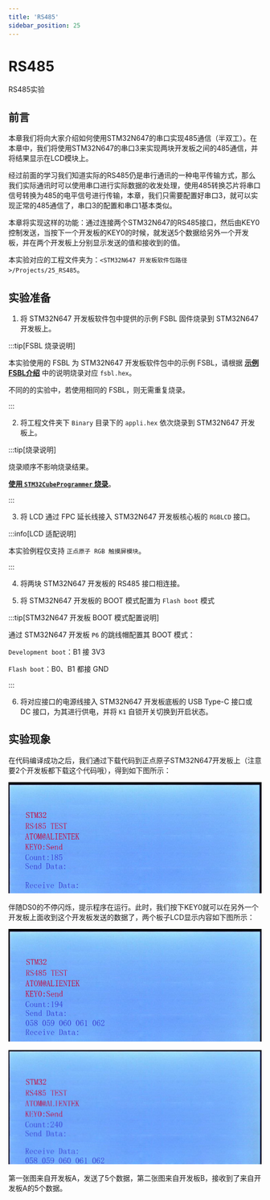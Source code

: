 ```yaml
---
title: 'RS485'
sidebar_position: 25
---
```


# RS485

RS485实验

## 前言

本章我们将向大家介绍如何使用STM32N647的串口实现485通信（半双工）。在本章中，我们将使用STM32N647的串口3来实现两块开发板之间的485通信，并将结果显示在LCD模块上。

经过前面的学习我们知道实际的RS485仍是串行通讯的一种电平传输方式，那么我们实际通讯时可以使用串口进行实际数据的收发处理，使用485转换芯片将串口信号转换为485的电平信号进行传输，本章，我们只需要配置好串口3，就可以实现正常的485通信了，串口3的配置和串口1基本类似。

本章将实现这样的功能：通过连接两个STM32N647的RS485接口，然后由KEY0控制发送，当按下一个开发板的KEY0的时候，就发送5个数据给另外一个开发板，并在两个开发板上分别显示发送的值和接收到的值。

本实验对应的工程文件夹为：`<STM32N647 开发板软件包路径>/Projects/25_RS485`。

## 实验准备

1. 将 STM32N647 开发板软件包中提供的示例 FSBL 固件烧录到 STM32N647 开发板上。

:::tip[FSBL 烧录说明]

本实验使用的 FSBL 为 STM32N647 开发板软件包中的示例 FSBL，请根据 [**示例 FSBL介绍**](../start-guide/software-package/software-package.md#fsbl) 中的说明烧录对应 `fsbl.hex`。

不同的的实验中，若使用相同的 FSBL，则无需重复烧录。

:::

2. 将工程文件夹下 `Binary` 目录下的 `appli.hex` 依次烧录到 STM32N647 开发板上。

:::tip[烧录说明]

烧录顺序不影响烧录结果。

[**使用 `STM32CubeProgrammer` 烧录**](../start-guide/start-development/step-by-step.md#step-3-使用-stm32cubeprogrammer-烧录)。

:::

3. 将 LCD 通过 FPC 延长线接入 STM32N647 开发板核心板的 `RGBLCD` 接口。

:::info[LCD 适配说明]

本实验例程仅支持 `正点原子 RGB 触摸屏模块`。

:::

4. 将两块 STM32N647 开发板的 RS485 接口相连接。

5. 将 STM32N647 开发板的 BOOT 模式配置为 `Flash boot` 模式

:::tip[STM32N647 开发板 BOOT 模式配置说明]

通过 STM32N647 开发板 `P6` 的跳线帽配置其 BOOT 模式：

`Development boot`：B1 接 3V3

`Flash boot`：B0、B1 都接 GND

:::

6. 将对应接口的电源线接入 STM32N647 开发板底板的 USB Type-C 接口或 DC 接口，为其进行供电，并将 `K1` 自锁开关切换到开启状态。

## 实验现象

在代码编译成功之后，我们通过下载代码到正点原子STM32N647开发板上（注意要2个开发板都下载这个代码哦），得到如下图所示：

![img](./img/23.png)

伴随DS0的不停闪烁，提示程序在运行。此时，我们按下KEY0就可以在另外一个开发板上面收到这个开发板发送的数据了，两个板子LCD显示内容如下图所示：

![img](./img/24.png)

![img](./img/25.png)

第一张图来自开发板A，发送了5个数据，第二张图来自开发板B，接收到了来自开发板A的5个数据。